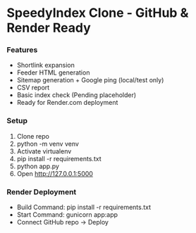 # SpeedyIndex Clone - GitHub & Render Ready

### Features
- Shortlink expansion
- Feeder HTML generation
- Sitemap generation + Google ping (local/test only)
- CSV report
- Basic index check (Pending placeholder)
- Ready for Render.com deployment

### Setup
1. Clone repo
2. python -m venv venv
3. Activate virtualenv
4. pip install -r requirements.txt
5. python app.py
6. Open http://127.0.0.1:5000

### Render Deployment
- Build Command: pip install -r requirements.txt
- Start Command: gunicorn app:app
- Connect GitHub repo → Deploy
